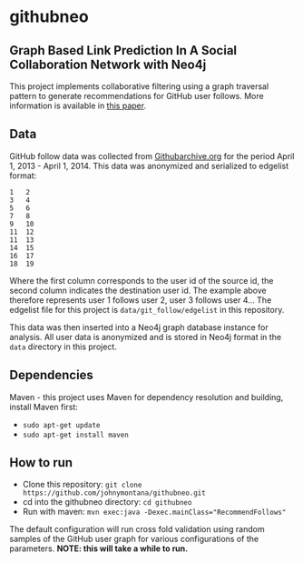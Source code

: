 # githubneo
## Graph Based Link Prediction In A Social Collaboration Network with Neo4j

This project implements collaborative filtering using a graph traversal pattern to generate recommendations for GitHub
user follows. More information is available in [this paper](http://lyonwj.com).

## Data

GitHub follow data was collected from [Githubarchive.org](http://githubarchive.org) for the period April 1, 2013 - April 1, 2014.
This data was anonymized and serialized to edgelist format:

    1	2
    3	4
    5	6
    7	8
    9	10
    11	12
    11	13
    14	15
    16	17
    18	19

Where the first column corresponds to the user id of the source id, the second column indicates the destination user id.
The example above therefore represents user 1 follows user 2, user 3 follows user 4... The edgelist file for this project
is `data/git_follow/edgelist` in this repository.

This data was then inserted into a Neo4j graph database instance for analysis. All user data is anonymized and is stored in Neo4j format
in the `data` directory in this project.

## Dependencies

Maven - this project uses Maven for dependency resolution and building, install Maven first:

* `sudo apt-get update`
* `sudo apt-get install maven`

## How to run

* Clone this repository:
    `git clone https://github.com/johnymontana/githubneo.git`
* cd into the githubneo directory:
    `cd githubneo`
* Run with maven:
    `mvn exec:java -Dexec.mainClass="RecommendFollows"`

The default configuration will run cross fold validation using random samples of the GitHub user graph for various
configurations of the parameters. **NOTE: this will take a while to run.**


